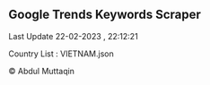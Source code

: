

## Google Trends Keywords Scraper 
 
Last Update 22-02-2023 , 22:12:21

Country List :
VIETNAM.json



© Abdul Muttaqin 
